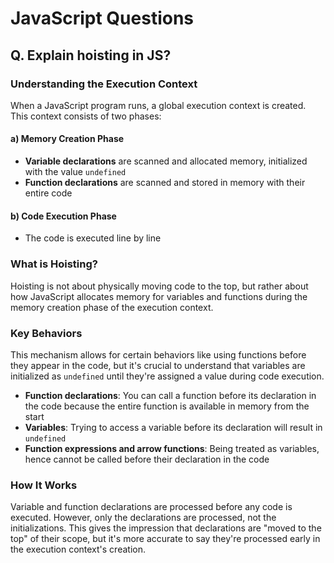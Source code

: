 # JavaScript Questions

## Q. Explain hoisting in JS?

### Understanding the Execution Context

When a JavaScript program runs, a global execution context is created. This context consists of two phases:

#### a) Memory Creation Phase

- **Variable declarations** are scanned and allocated memory, initialized with the value `undefined`
- **Function declarations** are scanned and stored in memory with their entire code

#### b) Code Execution Phase

- The code is executed line by line

### What is Hoisting?

Hoisting is not about physically moving code to the top, but rather about how JavaScript allocates memory for variables and functions during the memory creation phase of the execution context.

### Key Behaviors

This mechanism allows for certain behaviors like using functions before they appear in the code, but it's crucial to understand that variables are initialized as `undefined` until they're assigned a value during code execution.

- **Function declarations**: You can call a function before its declaration in the code because the entire function is available in memory from the start
- **Variables**: Trying to access a variable before its declaration will result in `undefined`
- **Function expressions and arrow functions**: Being treated as variables, hence cannot be called before their declaration in the code

### How It Works

Variable and function declarations are processed before any code is executed. However, only the declarations are processed, not the initializations. This gives the impression that declarations are "moved to the top" of their scope, but it's more accurate to say they're processed early in the execution context's creation.